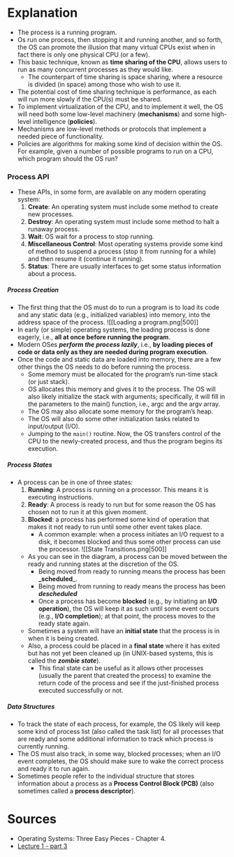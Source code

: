 # Explanation
- The process is a running program.
- Os run one process, then stopping it and running another, and so forth, the OS can promote the illusion that many virtual CPUs exist when in fact there is only one physical CPU (or a few).
- This basic technique, known as **time sharing of the CPU**, allows users to run as many concurrent processes as they would like.
	- The counterpart of time sharing is space sharing, where a resource is divided (in space) among those who wish to use it.
- The potential cost of time sharing technique is performance, as each will run more slowly if the CPU(s) must be shared.
- To implement virtualization of the CPU, and to implement it well, the OS will need both some low-level machinery (**mechanisms**) and some high-level intelligence (**policies**).
- Mechanisms are low-level methods or protocols that implement a needed piece of functionality.
- Policies are algorithms for making some kind of decision within the OS. For example, given a number of possible programs to run on a CPU, which program should the OS run?
### Process API
- These APIs, in some form, are available on any modern operating system:
	1. **Create**: An operating system must include some method to create new processes.
	2. **Destroy**: An operating system must include some method to halt a runaway process.
	3. **Wait**: OS wait for a process to stop running.
	4. **Miscellaneous Control**: Most operating systems provide some kind of method to suspend a process (stop it from running for a while) and then resume it (continue it running).
	5. **Status**: There are usually interfaces to get some status information about a process.
##### Process Creation
- The first thing that the OS must do to run a program is to load its code and any static data (e.g., initialized variables) into memory, into the address space of the process.
	 ![[Loading a program.png|500]]
- In early (or simple) operating systems, the loading process is done eagerly, i.e., **all at once before running the program**. 
- Modern OSes **_perform the process lazily_**, i.e., **by loading pieces of code or data only as they are needed during program execution**.
- Once the code and static data are loaded into memory, there are a few other things the OS needs to do before running the process. 
	- Some memory must be allocated for the program’s run-time stack (or just stack).
	- OS allocates this memory and gives it to the process. The OS will also likely initialize the stack with arguments; specifically, it will fill in the parameters to the main() function, i.e., argc and the argv array.
	- The OS may also allocate some memory for the program’s heap.
	- The OS will also do some other initialization tasks related to input/output (I/O).
	- Jumping to the `main()` routine. Now, the OS transfers control of the CPU to the newly-created process, and thus the program begins its execution.
##### Process States
- A process can be in one of three states:
	1. **Running**: A process is running on a processor. This means it is executing instructions.
	2. **Ready**: A process is ready to run but for some reason the OS has chosen not to run it at this given moment.
	3. **Blocked**: a process has performed some kind of operation that makes it not ready to run until some other event takes place.
		- A common example: when a process initiates an I/O request to a disk, it becomes blocked and thus some other process can use the processor.
	![[State Transitions.png|500]]
	- As you can see in the diagram, a process can be moved between the ready and running states at the discretion of the OS.
		- Being moved from ready to running means the process has been **_scheduled**_.
		- Being moved from running to ready means the process has been **_descheduled_**
		- Once a process has become **blocked** (e.g., by initiating an **I/O operation**), the OS will keep it as such until some event occurs (e.g., **I/O completion**); at that point, the process moves to the ready state again.
	- Sometimes a system will have an **initial state** that the process is in when it is being created.
	- Also, a process could be placed in a **final state** where it has exited but has not yet been cleaned up (in UNIX-based systems, this is called the **_zombie state_**).
		- This final state can be useful as it allows other processes (usually the parent that created the process) to examine the return code of the process and see if the just-finished process executed successfully or not.
##### Data Structures
- To track the state of each process, for example, the OS likely will keep some kind of process list (also called the task list) for all processes that are ready and some additional information to track which process is currently running. 
- The OS must also track, in some way, blocked processes; when an I/O event completes, the OS should make sure to wake the correct process and ready it to run again.
- Sometimes people refer to the individual structure that stores information about a process as a **Process Control Block (PCB)** (also sometimes called a **process descriptor**).
# Sources
- Operating Systems: Three Easy Pieces - Chapter 4.
- [Lecture 1 - part 3](https://youtu.be/LVxN7ZkGh3w)